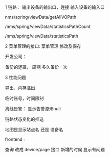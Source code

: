 

1 链路：
  输出设备的输出口，连接 输入设备的输入口

<!-- 获取链路  添加链路状态-->
nms/spring/viewData/getAllVOPath
<!-- 链路几段统计 -->
/nms/spring/viewData/statisticsPathCount

<!-- 链路统计 -->
/nms/spring/viewData/statisticsPath

2 菜单管理的接口: 菜单管理 修改及保存



开发公司：

备份的逻辑， 周期  多久备份一次



3 性能问题


导出、内存溢出




临时账号，时间限制



离线告警： 显示告警源未null




链路状态变化的推送



地图是显示站点名 还是 设备名



frontend :

查询 改成 device/page 接口
新增的时候 显示有问题









